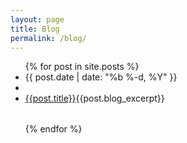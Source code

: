 ```yaml
---
layout: page
title: Blog
permalink: /blog/
---
```


<head>
<link rel="stylesheet" type="text/css" href="/css/blog.css" />
</head>
<body>

<ul class="post-list">
{% for post in site.posts %}

<li>
<span class="post-meta">{{ post.date | date: "%b %-d, %Y" }} </span>



<div class="post-container">
<table>
	<tr> 
<li class="image" style="background: url('{{post.imgurl}}')" > </li>
	<li> <a class="post-link" href="{{ post.url }}"> {{post.title}}</a>{{post.blog_excerpt}} </li>
	</tr>
</table>
</div>


</li>
{% endfor %}

</ul>
</body>





